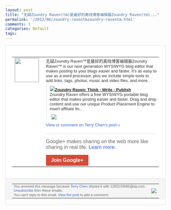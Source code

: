 ```yaml
---
layout: post
title: "无疑Zoundry Raven(tm)是最好的离线博客编辑器Zoundry Raven(tm)..."
permalink: '/2012/06/zoundry-raventmzoundry-raventm.html'
comments: 1
categories: Default
tags: 
---
```

<div style="border:solid 1px #dfdfdf;color:#686868;font:13px Arial"><div style="background-color:#fff;padding:20px;"><table cellpadding="0" cellspacing="0"><tr><td style="padding-right:15px;vertical-align:top"><a href="https://plus.google.com/_/notifications/ngemlink?&amp;emid=CIiPgu7ItLACFY2c3godKSsAAA&amp;path=%2F108643996575278738906&amp;dt=1338812403848"><img height="75" src="https://lh3.googleusercontent.com/-KKRGTyJ5Bl0/AAAAAAAAAAI/AAAAAAAAEEY/jllxqER5dCk/s75-c-k-a/photo.jpg" style="border:solid 1px #cccccc;" width="75"/></a></td><td style="width:578px;color:#333;font:13px Arial;vertical-align:top;"><div style="padding-bottom:10px">无疑Zoundry Raven™是最好的离线博客编辑器Zou<wbr/>ndry Raven™ is our next generation WYSIWYG blog editor that makes posting to your blogs easier and faster. It's as easy to use as a word processor, plus we include simple tools to add links, tags, photos, music and video files, and more.</div><div style="margin-bottom:10px;padding-left:10px; border-left:2px solid #EAEAEA"><span style="margin-right:5px"><a href="http://www.zoundryraven.com/" style="zSoyz"><img border="0" src="https://images1-focus-opensocial.googleusercontent.com/gadgets/proxy?url=https://s2.googleusercontent.com/s2/favicons?domain%3Dwww.zoundryraven.com&amp;container=focus&amp;gadget=a&amp;rewriteMime=image/*&amp;refresh=31536000&amp;resize_h=16"/><span style="font-weight:bold">Zoundry Raven: Think - Write - Publish</span></a><div style="padding-bottom:10px">Zoundry Raven offers a free WYSIWYG portable blog editor that makes posting easier and faster.  Drag and drop content and use                 our unique Product Placement Engine to insert affiliate lin...</div></span><span style="margin-right:5px"><a href="https://plus.google.com/_/notifications/ngemlink?&amp;emid=CIiPgu7ItLACFY2c3godKSsAAA&amp;path=%2F108643996575278738906%2Fposts%2FVKjo5rtieEL%3Fgpinv%3DAMIXal-gUIjue7fW47fqj2aZrkVPVbeb1hvOaCvqwVuOPaov6_5Q3C2ReJzS_Pv0ljqcUnwGp6yBJNkZbVelsibopJk2Dq2blqAfQDJh8hzItL7K30jb7tY&amp;dt=1338812403848" style="zSoyz;"><img border="0" src="https://lh4.google.com/zoundryraven/R6hnPBhri-I/AAAAAAAAASI/M3vlzXiVCvs/h120/mainshot.jpg" style="max-height:200px;max-width:275px"/></a></span></div><a href="https://plus.google.com/_/notifications/ngemlink?&amp;emid=CIiPgu7ItLACFY2c3godKSsAAA&amp;path=%2F108643996575278738906%2Fposts%2FVKjo5rtieEL%3Fgpinv%3DAMIXal-gUIjue7fW47fqj2aZrkVPVbeb1hvOaCvqwVuOPaov6_5Q3C2ReJzS_Pv0ljqcUnwGp6yBJNkZbVelsibopJk2Dq2blqAfQDJh8hzItL7K30jb7tY&amp;dt=1338812403848" style="color:#3366CC;text-decoration:none;">View or comment on Terry Chen's post »</a><div style="margin-top:20px;border-top:solid 1px #dfdfdf"><div style="padding:15px 0;color:#686868;font:16px Arial;">Google+ makes sharing on the web more like sharing in real life. <a href="http://www.google.com/+/learnmore/" style="color:#3366CC;text-decoration:none;">Learn more</a>.</div><a href="https://plus.google.com/_/notifications/ngemlink?&amp;emid=CIiPgu7ItLACFY2c3godKSsAAA&amp;path=%2F%3Fgpinv%3DAMIXal-gUIjue7fW47fqj2aZrkVPVbeb1hvOaCvqwVuOPaov6_5Q3C2ReJzS_Pv0ljqcUnwGp6yBJNkZbVelsibopJk2Dq2blqAfQDJh8hzItL7K30jb7tY&amp;dt=1338812403848" style="display:inline-block;padding:7px 15px;background-color:#d44b38; color:#fff;font-size:16px; font-weight:bold;border-radius:2px;border:solid 1px #c43b28; white-space:nowrap;text-decoration:none">Join Google+</a></div></td></tr></table></div><div style="border-top:solid 1px #dfdfdf;padding:0 20px; background-color:#f5f5f5"><table cellpadding="0" cellspacing="0" style="height:50px"><tbody><tr><td style="vertical-align:middle;width:100%; color:#636363;font:11px Arial; line-height:120%">You received this message because <a href="https://plus.google.com/_/notifications/ngemlink?&amp;emid=CIiPgu7ItLACFY2c3godKSsAAA&amp;path=%2F108643996575278738906%3Fgpinv%3DAMIXal-gUIjue7fW47fqj2aZrkVPVbeb1hvOaCvqwVuOPaov6_5Q3C2ReJzS_Pv0ljqcUnwGp6yBJNkZbVelsibopJk2Dq2blqAfQDJh8hzItL7K30jb7tY&amp;dt=1338812403848" style="color:#3366CC;text-decoration:none;">Terry Chen</a> shared it with 1265133686@qq.com. <a href="https://plus.google.com/_/notifications/ngemlink?&amp;emid=CIiPgu7ItLACFY2c3godKSsAAA&amp;path=%2F_%2Fnonplus%2Femailsettings%3Fgpinv%3DAMIXal-gUIjue7fW47fqj2aZrkVPVbeb1hvOaCvqwVuOPaov6_5Q3C2ReJzS_Pv0ljqcUnwGp6yBJNkZbVelsibopJk2Dq2blqAfQDJh8hzItL7K30jb7tY%26est%3DADH5u8VRlBCV1FnvnJ9AAoAU5AJr-SnEwoylfgB9ip5DFV_--ClRhFymJiSLhi_KT7DhbHX7kxUHK8aPFTLwAAgnaVgnuys2kp0I1_5AK4xKz3QduCNck3hmdxq_c9MLi4wI8lORp8wL&amp;dt=1338812403848" style="color:#3366CC;text-decoration:none;">Unsubscribe</a> from these emails.<br/>You can't reply to this email. <a href="https://plus.google.com/_/notifications/ngemlink?&amp;emid=CIiPgu7ItLACFY2c3godKSsAAA&amp;path=%2F108643996575278738906%2Fposts%2FVKjo5rtieEL%3Fgpinv%3DAMIXal-gUIjue7fW47fqj2aZrkVPVbeb1hvOaCvqwVuOPaov6_5Q3C2ReJzS_Pv0ljqcUnwGp6yBJNkZbVelsibopJk2Dq2blqAfQDJh8hzItL7K30jb7tY&amp;dt=1338812403848" style="color:#3366CC;text-decoration:none;">View the post</a> to add a comment.<br/></td><td><img src="https://ssl.gstatic.com/s2/oz/images/notifications/logo/google-plus-6617a72bb36cc548861652780c9e6ff1.png"/></td></tr></tbody></table></div></div>